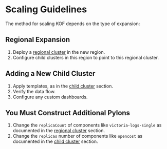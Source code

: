 # Scaling Guidelines

The method for scaling KOF depends on the type of expansion:

## Regional Expansion

1. Deploy a [regional cluster](./kof-install.md#regional-cluster) in the new region.
2. Configure child clusters in this region to point to this regional cluster.

## Adding a New Child Cluster

1. Apply templates, as in the [child cluster](./kof-install.md#child-cluster) section.
2. Verify the data flow.
3. Configure any custom dashboards.

## You Must Construct Additional Pylons

1. Change the `replicaCount` of components like `victoria-logs-single`
    as documented in the [regional cluster](./kof-install.md#regional-cluster) section.
2. Change the `replicas` number of components like `opencost`
    as documented in the [child cluster](./kof-install.md#child-cluster) section.
